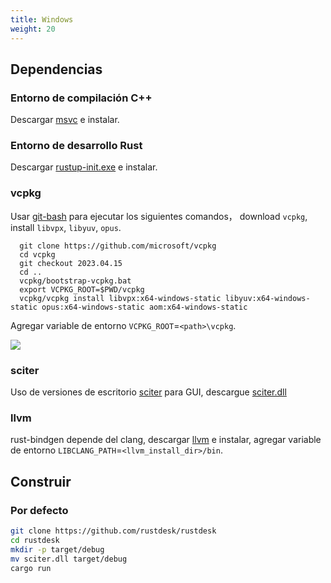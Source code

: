 ```yaml
---
title: Windows
weight: 20
---
```


## Dependencias

### Entorno de compilación C++

Descargar [msvc](https://visualstudio.microsoft.com/) e instalar.

### Entorno de desarrollo Rust

Descargar [rustup-init.exe](https://static.rust-lang.org/rustup/dist/x86_64-pc-windows-msvc/rustup-init.exe) e instalar.

### vcpkg

Usar [git-bash](https://git-scm.com/download/win) para ejecutar los siguientes comandos， download `vcpkg`, install `libvpx`, `libyuv`, `opus`.

```shell
  git clone https://github.com/microsoft/vcpkg
  cd vcpkg
  git checkout 2023.04.15
  cd ..
  vcpkg/bootstrap-vcpkg.bat
  export VCPKG_ROOT=$PWD/vcpkg
  vcpkg/vcpkg install libvpx:x64-windows-static libyuv:x64-windows-static opus:x64-windows-static aom:x64-windows-static
```

Agregar variable de entorno `VCPKG_ROOT`=`<path>\vcpkg`.

![](/docs/en/dev/build/windows/images/env.png)

### sciter

Uso de versiones de escritorio [sciter](https://sciter.com/) para GUI, descargue [sciter.dll](https://raw.githubusercontent.com/c-smile/sciter-sdk/master/bin.win/x64/sciter.dll)

### llvm

rust-bindgen depende del clang, descargar [llvm](https://github.com/llvm/llvm-project/releases) e instalar, agregar variable de entorno `LIBCLANG_PATH`=`<llvm_install_dir>/bin`.



## Construir

### Por defecto

```sh
git clone https://github.com/rustdesk/rustdesk
cd rustdesk
mkdir -p target/debug
mv sciter.dll target/debug
cargo run
```
